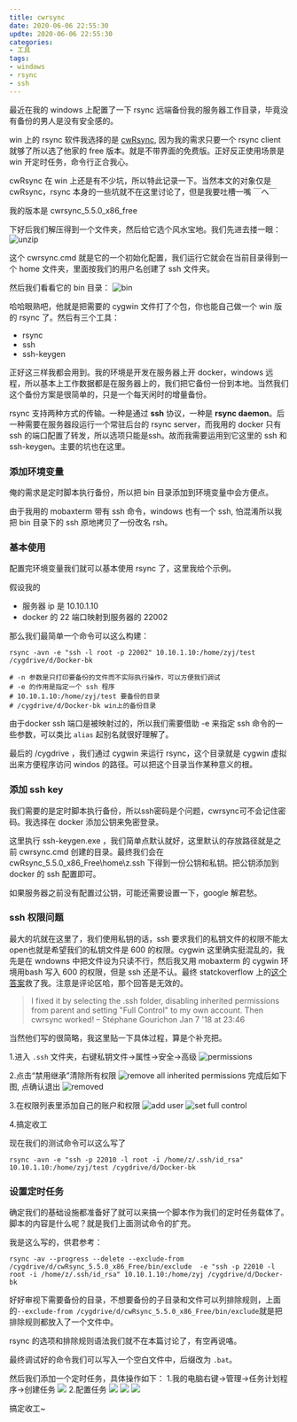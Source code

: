```yaml
---
title: cwrsync
date: 2020-06-06 22:55:30
updte: 2020-06-06 22:55:30
categories:
- 工具
tags:
- windows
- rsync
- ssh
---
```


最近在我的 windows 上配置了一下 rsync 远端备份我的服务器工作目录，毕竟没有备份的男人是没有安全感的。

win 上的 rsync 软件我选择的是 [cwRsync](https://itefix.net/cwrsync), 因为我的需求只要一个 rsync client 就够了所以选了他家的 free 版本。就是不带界面的免费版。正好反正使用场景是 win 开定时任务，命令行正合我心。

cwRsync 在 win 上还是有不少坑，所以特此记录一下。当然本文的对象仅是 cwRsync，rsync 本身的一些坑就不在这里讨论了，但是我要吐槽一嘴 ￣へ￣ 
<!--more-->

我的版本是 cwrsync_5.5.0_x86_free 

下好后我们解压得到一个文件夹，然后给它选个风水宝地。我们先进去搂一眼：
![unzip](/post_images/2020-06-06-cwrsync/cwrsync_unzip.png)

这个 cwrsync.cmd 就是它的一个初始化配置，我们运行它就会在当前目录得到一个 home 文件夹，里面按我们的用户名创建了 ssh 文件夹。

然后我们看看它的 bin 目录：
![bin](/post_images/2020-06-06-cwrsync/cwrsync_bin.png)

哈哈眼熟吧，他就是把需要的 cygwin 文件打了个包，你也能自己做一个 win 版的 rsync 了。然后有三个工具：
- rsync
- ssh
- ssh-keygen

正好这三样我都会用到。我的环境是开发在服务器上开 docker，windows 远程，所以基本上工作数据都是在服务器上的，我们把它备份一份到本地。当然我们这个备份方案是很简单的，只是一个每天闲时的增量备份。

rsync 支持两种方式的传输。一种是通过 **ssh** 协议，一种是 **rsync daemon**。后一种需要在服务器段运行一个常驻后台的 rsync server，而我用的 docker 只有 ssh 的端口配置了转发，所以选项只能是ssh。故而我需要运用到它这里的 ssh 和 ssh-keygen。主要的坑也在这里。

### 添加环境变量
俺的需求是定时脚本执行备份，所以把 bin 目录添加到环境变量中会方便点。

由于我用的 mobaxterm 带有 ssh 命令，windows 也有一个 ssh, 怕混淆所以我把 bin 目录下的 ssh 原地拷贝了一份改名 rsh。

### 基本使用
配置完环境变量我们就可以基本使用 rsync 了，这里我给个示例。

假设我的
- 服务器 ip 是 10.10.1.10
- docker 的 22 端口映射到服务器的 22002

那么我们最简单一个命令可以这么构建：
```
rsync -avn -e "ssh -l root -p 22002" 10.10.1.10:/home/zyj/test /cygdrive/d/Docker-bk

# -n 参数是只打印要备份的文件而不实际执行操作，可以方便我们调试
# -e 的作用是指定一个 ssh 程序
# 10.10.1.10:/home/zyj/test 要备份的目录
# /cygdrive/d/Docker-bk win上的备份目录
```
由于docker ssh 端口是被映射过的，所以我们需要借助 -e 来指定 ssh 命令的一些参数，可以类比 `alias` 起别名就很好理解了。

最后的 /cygdrive ，我们通过 cygwin 来运行 rsync，这个目录就是 cygwin 虚拟出来方便程序访问 windos 的路径。可以把这个目录当作某种意义的根。

### 添加 ssh key
我们需要的是定时脚本执行备份，所以ssh密码是个问题，cwrsync可不会记住密码。我选择在 docker 添加公钥来免密登录。

这里执行 ssh-keygen.exe ，我们简单点默认就好，这里默认的存放路径就是之前 cwrsync.cmd 创建的目录。最终我们会在cwRsync_5.5.0_x86_Free\home\z\.ssh 下得到一份公钥和私钥。把公钥添加到 docker 的 ssh 配置即可。

如果服务器之前没有配置过公钥，可能还需要设置一下，google 解君愁。

### ssh 权限问题
最大的坑就在这里了，我们使用私钥的话，ssh 要求我们的私钥文件的权限不能太open也就是希望我们的私钥文件是 600 的权限。cygwin 这里确实挺混乱的，我先是在 wndowns 中把文件设为只读不行，然后我又用 mobaxterm 的 cygwin 环境用bash 写入 600 的权限，但是 ssh 还是不认。最终 statckoverflow 上的[这个答案](https://stackoverflow.com/questions/26186429/cwrsync-permissions-on-private-key)救了我。注意是评论区哈，那个回答是无效的。

> I fixed it by selecting the .ssh folder, disabling inherited permissions from parent and setting "Full Control" to my own account. Then cwrsync worked! – Stéphane Gourichon Jan 7 '18 at 23:46

当然他们写的很简略，我这里贴一下具体过程，算是个补充把。

1.进入 `.ssh` 文件夹，右键私钥文件->属性->安全->高级
![permissions](/post_images/2020-06-06-cwrsync/private-key-禁用继承.jpg)

2.点击“禁用继承”清除所有权限
![remove all inherited permissions](/post_images/2020-06-06-cwrsync/禁用继承.jpg)
完成后如下图, 点确认退出
![removed](/post_images/2020-06-06-cwrsync/禁用继承完成.jpg)

3.在权限列表里添加自己的账户和权限
![add user](/post_images/2020-06-06-cwrsync/添加自己的账号.jpg)
![set full control](/post_images/2020-06-06-cwrsync/添加完全权限.jpg)

4.搞定收工

现在我们的测试命令可以这么写了
```
rsync -avn -e "ssh -p 22010 -l root -i /home/z/.ssh/id_rsa" 10.10.1.10:/home/zyj/test /cygdrive/d/Docker-bk

```

### 设置定时任务
确定我们的基础设施都准备好了就可以来搞一个脚本作为我们的定时任务载体了。脚本的内容是什么呢？就是我们上面测试命令的扩充。

我是这么写的，供君参考：
```
rsync -av --progress --delete --exclude-from /cygdrive/d/cwRsync_5.5.0_x86_Free/bin/exclude  -e "ssh -p 22010 -l root -i /home/z/.ssh/id_rsa" 10.10.1.10:/home/zyj /cygdrive/d/Docker-bk
```

好好审视下需要备份的目录，不想要备份的子目录和文件可以列排除规则，上面的`--exclude-from /cygdrive/d/cwRsync_5.5.0_x86_Free/bin/exclude`就是把排除规则都放入了一个文件中。

rsync 的选项和排除规则语法我们就不在本篇讨论了，有空再说咯。

最终调试好的命令我们可以写入一个空白文件中，后缀改为 `.bat`。

然后我们添加一个定时任务，具体操作如下：
1.我的电脑右键->管理->任务计划程序->创建任务
![](/post_images/2020-06-06-cwrsync/create_task.jpg)
2.配置任务
![](/post_images/2020-06-06-cwrsync/触发器.jpg)
![](/post_images/2020-06-06-cwrsync/指定运行脚本.jpg)
![](/post_images/2020-06-06-cwrsync/条件.jpg)

搞定收工~


